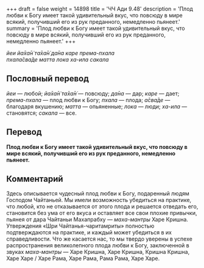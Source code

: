 +++
draft = false
weight = 14898
title = 'ЧЧ Ади 9.48'
description = 'Плод любви к Богу имеет такой удивительный вкус, что повсюду в мире всякий, получивший его из рук преданного, немедленно пьянеет.'
summary = 'Плод любви к Богу имеет такой удивительный вкус, что повсюду в мире всякий, получивший его из рук преданного, немедленно пьянеет.'
+++

_йеи йа̄ха̄н̇ та̄ха̄н̇ да̄на каре према-пхала  
пхала̄сва̄де матта лока ха-ила сакала_

## Пословный перевод

_йеи_ — любой; _йа̄ха̄н̇_ _та̄ха̄н̇_ — повсюду; _да̄на_ — дар; _каре_ — дает; _према_\-_пхала_ — плод любви к Богу; _пхала_ — плода; _а̄сва̄де_ — благодаря вкушению; _матта_ — опьяненные; _лока_ — люди; _ха_\-_ила_ — становятся; _сакала_ — все.

## Перевод

**Плод любви к Богу имеет такой удивительный вкус, что повсюду в мире всякий, получивший его из рук преданного, немедленно пьянеет.**

## Комментарий

Здесь описывается чудесный плод любви к Богу, подаренный людям Господом Чайтаньей. Мы имели возможность убедиться на практике, что любой, кто не отказывается от этого плода и решается отведать его, становится без ума от его вкуса и оставляет все свои плохие привычки, пьянея от дара Чайтаньи Махапрабху — _маха-мантры_ Харе Кришна. Утверждения «Шри Чайтанья-чаритамриты» полностью подтверждаются на практике, и каждый может убедиться в их справедливости. Что же касается нас, то мы твердо уверены в успехе распространения великолепного плода любви к Богу, заключенной в звуках _маха-мантры_ — Харе Кришна, Харе Кришна, Кришна Кришна, Харе Харе / Харе Рама, Харе Рама, Рама Рама, Харе Харе.
